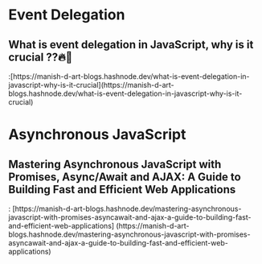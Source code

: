 <h1>Event Delegation</h1>
<h2>What is event delegation in JavaScript, why is it crucial ??🔥👀</h2> :[https://manish-d-art-blogs.hashnode.dev/what-is-event-delegation-in-javascript-why-is-it-crucial](https://manish-d-art-blogs.hashnode.dev/what-is-event-delegation-in-javascript-why-is-it-crucial)



<h1>Asynchronous JavaScript</h1>
<h2>Mastering Asynchronous JavaScript with Promises, Async/Await and AJAX: A Guide to Building Fast and Efficient Web Applications </h2> : [https://manish-d-art-blogs.hashnode.dev/mastering-asynchronous-javascript-with-promises-asyncawait-and-ajax-a-guide-to-building-fast-and-efficient-web-applications] (https://manish-d-art-blogs.hashnode.dev/mastering-asynchronous-javascript-with-promises-asyncawait-and-ajax-a-guide-to-building-fast-and-efficient-web-applications)
